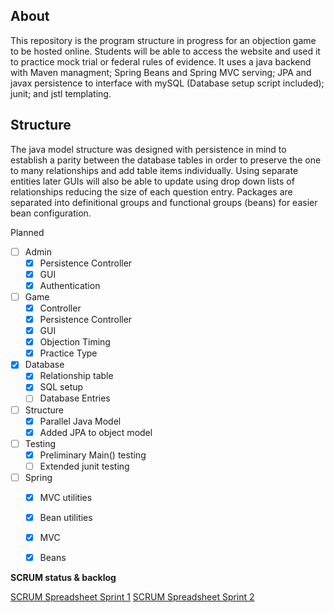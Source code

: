 ## About
This repository is the program structure in progress for an objection game to be hosted online. Students will be able to access the website and used it to practice mock trial or federal rules of evidence. It uses a java backend with Maven managment; Spring Beans and Spring MVC serving; JPA and javax persistence to interface with mySQL (Database setup script included); junit; and jstl templating. 

## Structure
The java model structure was designed with persistence in mind to establish a parity between the database tables in order to preserve the one to many relationships and add table items individually. Using separate entities later GUIs will also be able to update using drop down lists of relationships reducing the size of each question entry. Packages are separated into definitional groups and functional groups (beans) for easier bean configuration. 

Planned 
- [ ] Admin
	- [x] Persistence Controller
	- [x] GUI 
	- [x] Authentication

- [ ] Game
	- [x] Controller
	- [x] Persistence Controller
	- [x] GUI
	- [x] Objection Timing
	- [x] Practice Type

- [x] Database
	- [x] Relationship table
	- [x] SQL setup
	- [ ] Database Entries
- [ ] Structure
	- [x] Parallel Java Model
	- [x] Added JPA to object model

- [ ] Testing
	- [x] Preliminary Main() testing
	- [ ] Extended junit testing 

- [ ] Spring
	- [x] MVC utilities
	- [x] Bean utilities
	- [x] MVC
	- [x] Beans
	

**SCRUM status & backlog** <br>

 [SCRUM Spreadsheet Sprint 1](https://docs.google.com/spreadsheets/d/1tdWSuC_HPGky3ifocHwHV5q5-KExHlzkDwGL0fNDGMg/edit?usp=sharing)
 [SCRUM Spreadsheet Sprint 2](https://docs.google.com/spreadsheets/d/1caK8YbuOVIuel1xAZ0KVAj9y6eJFfQM6k7t4evQiBAA/edit?usp=sharing)

